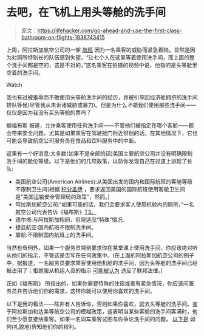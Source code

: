 # 去吧，在飞机上用头等舱的洗手间

> 原文：<https://lifehacker.com/go-ahead-and-use-the-first-class-bathroom-on-flights-1838743415>

上周，阿拉斯加航空公司的一架 [航班](https://newyork.cbslocal.com/2019/09/27/jfk-flight-emergency-landing-unruly-passenger-upset-over-bathroom/) 因为一名乘客的威胁而紧急着陆，显然是因为对厕所特别长的队伍感到失望。“让七个人在这里等着使用洗手间，而上面的整个洗手间都是空的，这是不对的，”这名乘客在拍摄的视频中说，他指的是头等舱里空着的洗手间。

Watch

我也有过被羞辱而不敢使用头等舱洗手间的经历，并被引导回经济舱拥挤的洗手间排队等候(尽管我从未诉诸威胁或暴力)。但是为什么*不能*我们使用那些洗手间——仅仅是因为我没有买头等舱的票吗？

据福布斯 报道，允许乘客使用任何洗手间——不管他们被指定在哪个客舱——都会带来安全问题，尤其是如果乘客在驾驶舱门附近徘徊的话。在其他情况下，它也可能会导致航空公司服务员在食品和饮料服务中的中断。

这里有一个好消息:大多数(如果不是全部的话)美国主要航空公司并没有明确限制洗手间的舱位等级。以下是他们的几项政策，以防你发现自己在过道上排起了长队:

*   美国航空公司(American Airlines):从美国出发的国内和国际航班的客舱等级不限制卫生间(根据 [积分盖伊](https://thepointsguy.com/news/aa-economy-first-class-bathrooms/) ，要求返回美国的国际航班使用客舱卫生间是“美国运输安全管理局的政策”，然而。)
*   阿拉斯加航空公司:“如果可能的话，我们会要求客人使用机舱内的厕所，”一名航空公司代表告诉《福布斯》[T3。](https://www.forbes.com/sites/jeremyalicandri/2019/05/29/first-class-bathrooms-are-for-all-passengers-mostly/#3130a4096eaa)
*   德尔塔:与阿拉斯加相同，但将适应“特殊”情况。
*   捷蓝航空:国内航班不限制洗手间。
*   联航:不限制国内航班上的洗手间。

当然也有例外。如果一个服务员特别要求你在某堂课上使用洗手间，你应该绝对听从他们的指示，不管这是否写在任何政策中。(在上面的阿拉斯加航空公司的例子中，据报道，一名服务员要求乘客使用他机舱的洗手间，因为头等舱的洗手间已经被占用了；拒绝服从机组人员的指示 [可能被认为](https://www.law.cornell.edu/uscode/text/49/46504) 违反了联邦法律。)

正如《福布斯》 所指出的，如果你需要特殊的住宿或者有紧急情况，你应该问服务员并告诉他们你的需求，这样你就可以使用你喜欢的洗手间。

以下是我的看法——除非有人告诉你，否则如果你喜欢，就去头等舱的洗手间。鉴于阿拉斯加和达美等航空公司的模糊政策，这表明当某些客舱的洗手间客满时，他们至少愿意接纳乘客。如果一名同车乘客试图与你争论洗手间的问题， [以下是](https://lifehacker.com/how-to-correct-someone-without-being-a-jerk-1838710695) 如何(礼貌地)告知他们你的权利。